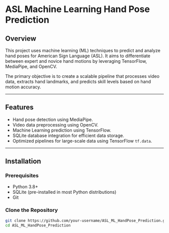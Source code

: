# ASL Machine Learning Hand Pose Prediction

## Overview
This project uses machine learning (ML) techniques to predict and analyze hand poses for American Sign Language (ASL). It aims to differentiate between expert and novice hand motions by leveraging TensorFlow, MediaPipe, and OpenCV.

The primary objective is to create a scalable pipeline that processes video data, extracts hand landmarks, and predicts skill levels based on hand motion accuracy.

---

## Features
- Hand pose detection using MediaPipe.
- Video data preprocessing using OpenCV.
- Machine Learning prediction using TensorFlow.
- SQLite database integration for efficient data storage.
- Optimized pipelines for large-scale data using TensorFlow `tf.data`.

---

## Installation

### Prerequisites
- Python 3.8+
- SQLite (pre-installed in most Python distributions)
- Git

### Clone the Repository
```bash
git clone https://github.com/your-username/ASL_ML_HandPose_Prediction.git
cd ASL_ML_HandPose_Prediction
